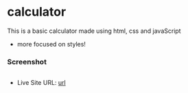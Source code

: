 # calculator

This is a basic calculator made using html, css and javaScript
- more focused on styles!

### Screenshot
![]()

- Live Site URL: [url](https://shafni50.github.io/calculator/)
